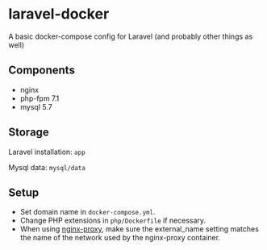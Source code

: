 # laravel-docker
A basic docker-compose config for Laravel (and probably other things as well)

## Components

- nginx
- php-fpm 7.1
- mysql 5.7

## Storage

Laravel installation: `app`

Mysql data: `mysql/data`

## Setup

- Set domain name in `docker-compose.yml`.
- Change PHP extensions in `php/Dockerfile` if necessary.
- When using [nginx-proxy](https://github.com/jwilder/nginx-proxy), make sure the external_name setting matches the name of the network used by the nginx-proxy container.
